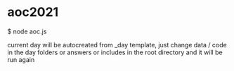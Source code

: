 # aoc2021

$ node aoc.js

current day will be autocreated from _day template, just change data / code in the day folders or answers or includes in the root directory and it will be run again